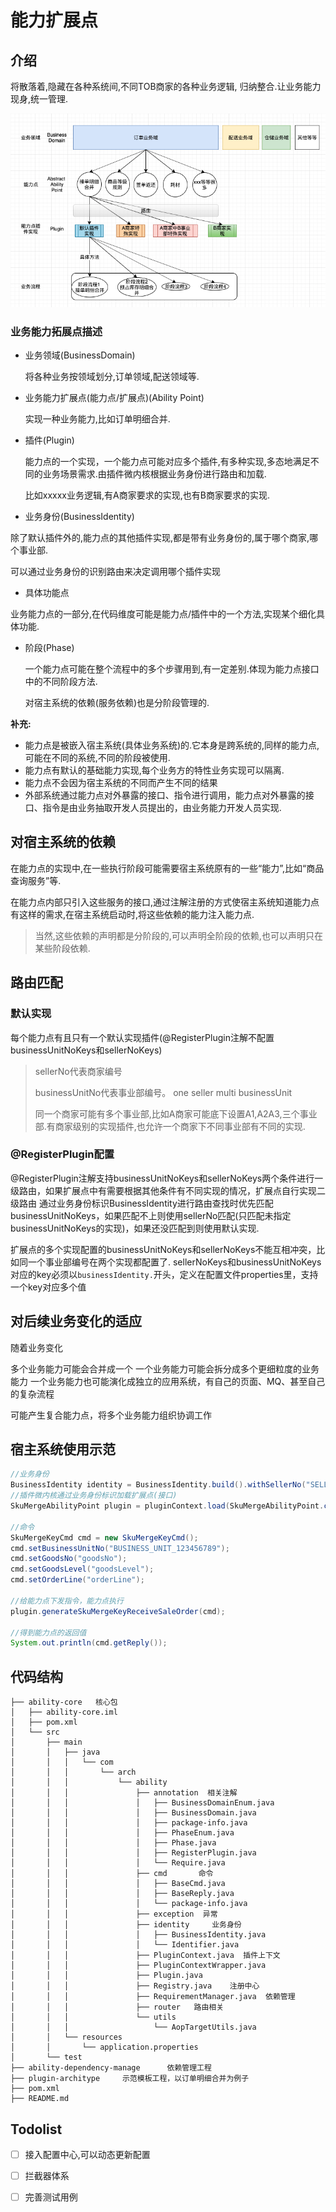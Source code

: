 # 能力扩展点

## 介绍

将散落着,隐藏在各种系统间,不同TOB商家的各种业务逻辑, 归纳整合.让业务能力现身,统一管理.



![image-20190914141004786](assets/ability-plugin/image-20190914141004786.png)

### 业务能力拓展点描述

- 业务领域(BusinessDomain)

  将各种业务按领域划分,订单领域,配送领域等.

- 业务能力扩展点(能力点/扩展点)(Ability Point)

  实现一种业务能力,比如订单明细合并.

- 插件(Plugin)

  能力点的一个实现，一个能力点可能对应多个插件,有多种实现,多态地满足不同的业务场景需求.由插件微内核根据业务身份进行路由和加载.

  比如xxxxx业务逻辑,有A商家要求的实现,也有B商家要求的实现.

-  业务身份(BusinessIdentity)

  除了默认插件外的,能力点的其他插件实现,都是带有业务身份的,属于哪个商家,哪个事业部.

  可以通过业务身份的识别路由来决定调用哪个插件实现
  
-  具体功能点
  
  业务能力点的一部分,在代码维度可能是能力点/插件中的一个方法,实现某个细化具体功能.
  
- 阶段(Phase)

  一个能力点可能在整个流程中的多个步骤用到,有一定差别.体现为能力点接口中的不同阶段方法.

  对宿主系统的依赖(服务依赖)也是分阶段管理的.

  

**补充:**

- 能力点是被嵌入宿主系统(具体业务系统)的.它本身是跨系统的,同样的能力点,可能在不同的系统,不同的阶段被使用.
- 能力点有默认的基础能力实现,每个业务方的特性业务实现可以隔离.
- 能力点不会因为宿主系统的不同而产生不同的结果
- 外部系统通过能力点对外暴露的接口、指令进行调用，能力点对外暴露的接口、指令是由业务抽取开发人员提出的，由业务能力开发人员实现.



## 对宿主系统的依赖

在能力点的实现中,在一些执行阶段可能需要宿主系统原有的一些“能力”,比如“商品查询服务”等.

在能力点内部只引入这些服务的接口,通过注解注册的方式使宿主系统知道能力点有这样的需求,在宿主系统启动时,将这些依赖的能力注入能力点.

> 当然,这些依赖的声明都是分阶段的,可以声明全阶段的依赖,也可以声明只在某些阶段依赖.



## 路由匹配

### 默认实现

每个能力点有且只有一个默认实现插件(@RegisterPlugin注解不配置businessUnitNoKeys和sellerNoKeys)

> sellerNo代表商家编号
>
> businessUnitNo代表事业部编号。  one seller multi businessUnit
>
> 同一个商家可能有多个事业部,比如A商家可能底下设置A1,A2A3,三个事业部.有商家级别的实现插件,也允许一个商家下不同事业部有不同的实现.

### @RegisterPlugin配置

@RegisterPlugin注解支持businessUnitNoKeys和sellerNoKeys两个条件进行一级路由，如果扩展点中有需要根据其他条件有不同实现的情况，扩展点自行实现二级路由
通过业务身份标识BusinessIdentity进行路由查找时优先匹配businessUnitNoKeys，如果匹配不上则使用sellerNo匹配(只匹配未指定businessUnitNoKeys的实现)，如果还没匹配到则使用默认实现.

扩展点的多个实现配置的businessUnitNoKeys和sellerNoKeys不能互相冲突，比如同一个事业部编号在两个实现都配置了.
sellerNoKeys和businessUnitNoKeys对应的key必须以`businessIdentity.`开头，定义在配置文件properties里，支持一个key对应多个值



## 对后续业务变化的适应

随着业务变化

多个业务能力可能会合并成一个
一个业务能力可能会拆分成多个更细粒度的业务能力
一个业务能力也可能演化成独立的应用系统，有自己的页面、MQ、甚至自己的复杂流程

可能产生复合能力点，将多个业务能力组织协调工作



## 宿主系统使用示范

```java
//业务身份
BusinessIdentity identity = BusinessIdentity.build().withSellerNo("SELLER_NO_0000000000001");
//插件微内核通过业务身份标识加载扩展点(接口)
SkuMergeAbilityPoint plugin = pluginContext.load(SkuMergeAbilityPoint.class,identity);
       
//命令
SkuMergeKeyCmd cmd = new SkuMergeKeyCmd();
cmd.setBusinessUnitNo("BUSINESS_UNIT_123456789");
cmd.setGoodsNo("goodsNo");
cmd.setGoodsLevel("goodsLevel");
cmd.setOrderLine("orderLine");

//给能力点下发指令，能力点执行
plugin.generateSkuMergeKeyReceiveSaleOrder(cmd);

//得到能力点的返回值
System.out.println(cmd.getReply());

```



## 代码结构

```
├── ability-core   核心包
│   ├── ability-core.iml
│   ├── pom.xml
│   └── src
│       ├── main
│       │   ├── java
│       │   │   └── com
│       │   │       └── arch
│       │   │           └── ability
│       │   │               ├── annotation  相关注解
│       │   │               │   ├── BusinessDomainEnum.java
│       │   │               │   ├── BusinessDomain.java
│       │   │               │   ├── package-info.java
│       │   │               │   ├── PhaseEnum.java
│       │   │               │   ├── Phase.java
│       │   │               │   ├── RegisterPlugin.java
│       │   │               │   └── Require.java
│       │   │               ├── cmd       命令
│       │   │               │   ├── BaseCmd.java
│       │   │               │   ├── BaseReply.java
│       │   │               │   └── package-info.java
│       │   │               ├── exception  异常
│       │   │               ├── identity     业务身份
│       │   │               │   ├── BusinessIdentity.java
│       │   │               │   └── Identifier.java
│       │   │               ├── PluginContext.java  插件上下文
│       │   │               ├── PluginContextWrapper.java
│       │   │               ├── Plugin.java
│       │   │               ├── Registry.java    注册中心
│       │   │               ├── RequirementManager.java  依赖管理
│       │   │               ├── router   路由相关
│       │   │               └── utils
│       │   │                   └── AopTargetUtils.java
│       │   └── resources
│       │       └── application.properties
│       └── test
├── ability-dependency-manage      依赖管理工程
├── plugin-architype     示范模板工程，以订单明细合并为例子
├── pom.xml
├── README.md
```



## Todolist

- [ ] 接入配置中心,可以动态更新配置

- [ ] 拦截器体系

- [ ] 完善测试用例

  











